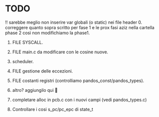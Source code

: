 # **TODO**
!! sarebbe meglio non inserire var globali (o static) nei file header
0. correggere quanto sopra scritto per fase 1 e le prox fasi aziz nella cartella phase 2 così non modifichiamo la phase1.
1. FILE SYSCALL.
2. FILE main.c da modificare con le cosine nuove.
3. scheduler.
4. FILE gestione delle eccezioni.
5. FILE costanti registri (controlliamo pandos_const/pandos_types).
6. altro? aggiungilo qui 🔽

7. completare alloc in pcb.c con i nuovi campi (vedi pandos_types.c)
8. Controllare i cosi s_pc/pc_epc di state_t 